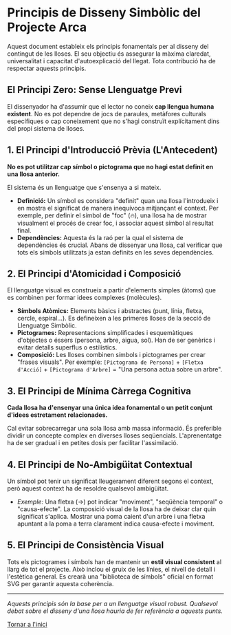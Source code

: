 # Principis de Disseny Simbòlic del Projecte Arca

Aquest document estableix els principis fonamentals per al disseny del contingut de les lloses. El seu objectiu és assegurar la màxima claredat, universalitat i capacitat d'autoexplicació del llegat. Tota contribució ha de respectar aquests principis.

## El Principi Zero: Sense Llenguatge Previ

El dissenyador ha d'assumir que el lector no coneix **cap llengua humana existent**. No es pot dependre de jocs de paraules, metàfores culturals específiques o cap coneixement que no s'hagi construït explícitament dins del propi sistema de lloses.

## 1. El Principi d'Introducció Prèvia (L'Antecedent)

**No es pot utilitzar cap símbol o pictograma que no hagi estat definit en una llosa anterior.**

El sistema és un llenguatge que s'ensenya a si mateix.
*   **Definició:** Un símbol es considera "definit" quan una llosa l'introdueix i en mostra el significat de manera inequívoca mitjançant el context. Per exemple, per definir el símbol de "foc" (🔥), una llosa ha de mostrar visualment el procés de crear foc, i associar aquest símbol al resultat final.
*   **Dependències:** Aquesta és la raó per la qual el sistema de dependències és crucial. Abans de dissenyar una llosa, cal verificar que tots els símbols utilitzats ja estan definits en les seves dependències.

## 2. El Principi d'Atomicidad i Composició

El llenguatge visual es construeix a partir d'elements simples (àtoms) que es combinen per formar idees complexes (molècules).

*   **Símbols Atòmics:** Elements bàsics i abstractes (punt, línia, fletxa, cercle, espiral...). Es defineixen a les primeres lloses de la secció de Llenguatge Simbòlic.
*   **Pictogrames:** Representacions simplificades i esquemàtiques d'objectes o éssers (persona, arbre, aigua, sol). Han de ser genèrics i evitar detalls superflus o estilístics.
*   **Composició:** Les lloses combinen símbols i pictogrames per crear "frases visuals". Per exemple: `[Pictograma de Persona]` + `[Fletxa d'Acció]` + `[Pictograma d'Arbre]` = "Una persona actua sobre un arbre".

## 3. El Principi de Mínima Càrrega Cognitiva

**Cada llosa ha d'ensenyar una única idea fonamental o un petit conjunt d'idees estretament relacionades.**

Cal evitar sobrecarregar una sola llosa amb massa informació. És preferible dividir un concepte complex en diverses lloses seqüencials. L'aprenentatge ha de ser gradual i en petites dosis per facilitar l'assimilació.

## 4. El Principi de No-Ambigüitat Contextual

Un símbol pot tenir un significat lleugerament diferent segons el context, però aquest context ha de resoldre qualsevol ambigüitat.

*   *Exemple:* Una fletxa (→) pot indicar "moviment", "seqüència temporal" o "causa-efecte". La composició visual de la llosa ha de deixar clar quin significat s'aplica. Mostrar una poma caient d'un arbre i una fletxa apuntant a la poma a terra clarament indica causa-efecte i moviment.

## 5. El Principi de Consistència Visual

Tots els pictogrames i símbols han de mantenir un **estil visual consistent** al llarg de tot el projecte. Això inclou el gruix de les línies, el nivell de detall i l'estètica general. Es crearà una "biblioteca de símbols" oficial en format SVG per garantir aquesta coherència.

---
*Aquests principis són la base per a un llenguatge visual robust. Qualsevol debat sobre el disseny d'una llosa hauria de fer referència a aquests punts.*

[Tornar a l'inici](../README.md)
